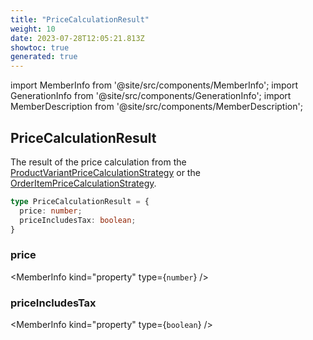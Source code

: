 ```yaml
---
title: "PriceCalculationResult"
weight: 10
date: 2023-07-28T12:05:21.813Z
showtoc: true
generated: true
---
```

<!-- This file was generated from the Vendure source. Do not modify. Instead, re-run the "docs:build" script -->
import MemberInfo from '@site/src/components/MemberInfo';
import GenerationInfo from '@site/src/components/GenerationInfo';
import MemberDescription from '@site/src/components/MemberDescription';


## PriceCalculationResult

<GenerationInfo sourceFile="packages/core/src/common/types/common-types.ts" sourceLine="171" packageName="@vendure/core" />

The result of the price calculation from the <a href='/reference/typescript-api/products-stock/product-variant-price-calculation-strategy#productvariantpricecalculationstrategy'>ProductVariantPriceCalculationStrategy</a> or the
<a href='/reference/typescript-api/orders/order-item-price-calculation-strategy#orderitempricecalculationstrategy'>OrderItemPriceCalculationStrategy</a>.

```ts title="Signature"
type PriceCalculationResult = {
  price: number;
  priceIncludesTax: boolean;
}
```

<div className="members-wrapper">

### price

<MemberInfo kind="property" type={`number`}   />


### priceIncludesTax

<MemberInfo kind="property" type={`boolean`}   />




</div>
